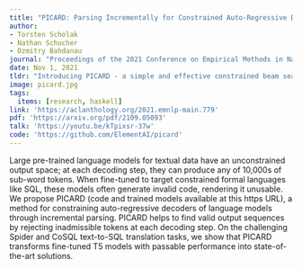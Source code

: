 ```yaml
---
title: "PICARD: Parsing Incrementally for Constrained Auto-Regressive Decoding from Language Models"
author:
- Torsten Scholak
- Nathan Schucher
- Dzmitry Bahdanau
journal: "Proceedings of the 2021 Conference on Empirical Methods in Natural Language Processing"
date: Nov 1, 2021
tldr: "Introducing PICARD - a simple and effective constrained beam search algorithm for any language model. PICARD helps with generating valid code, which is useful for program synthesis and semantic parsing. We achieve SoTA on both Spider and CoSQL."
image: picard.jpg
tags:
  items: [research, haskell]
link: 'https://aclanthology.org/2021.emnlp-main.779'
pdf: 'https://arxiv.org/pdf/2109.05093'
talk: 'https://youtu.be/kTpixsr-37w'
code: 'https://github.com/ElementAI/picard'
---
```


Large pre-trained language models for textual data have an unconstrained output space; at each decoding step, they can produce any of 10,000s of sub-word tokens. When fine-tuned to target constrained formal languages like SQL, these models often generate invalid code, rendering it unusable. We propose PICARD (code and trained models available at this https URL), a method for constraining auto-regressive decoders of language models through incremental parsing. PICARD helps to find valid output sequences by rejecting inadmissible tokens at each decoding step. On the challenging Spider and CoSQL text-to-SQL translation tasks, we show that PICARD transforms fine-tuned T5 models with passable performance into state-of-the-art solutions.